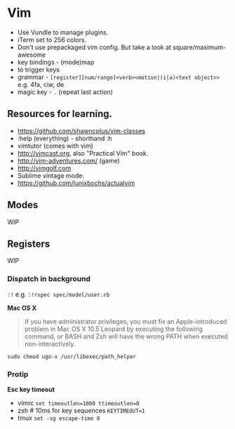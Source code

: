 # Vim

* Use Vundle to manage plugins.
* iTerm set to 256 colors.
* Don't use prepackaged vim config. But take a look at square/maximum-awesome
* key bindings - (mode)map <key> <command>
* <leader> to trigger keys
* grammar - `[register][num/range]<verb><motion|(i|a)<text object>>` e.g. 4fa, ciw, de
* magic key - `.` (repeat last action)

## Resources for learning.

* https://github.com/shawncplus/vim-classes
* :help (everything) - shorthand :h
* vimtutor (comes with vim)
* http://vimcast.org, also "Practical Vim" book.
* http://vim-adventures.com/ (game)
* http://vimgolf.com
* Sublime vintage mode.
* https://github.com/lunixbochs/actualvim

## Modes

WIP

## Registers

WIP

### Dispatch in background 

`:!`
e.g. `:!rspec spec/model/user.rb`

__Mac OS X__
> If you have administrator privileges, you must fix an Apple-introduced problem in Mac OS X 10.5 Leopard by executing the following command, or BASH and Zsh will have the wrong PATH when executed non-interactively.

`sudo chmod ugo-x /usr/libexec/path_helper`

### Protip

__Esc key timeout__
* vimrc `set timeoutlen=1000 ttimeoutlen=0`
* zsh # 10ms for key sequences `KEYTIMEOUT=1`
* tmux `set -sg escape-time 0`
